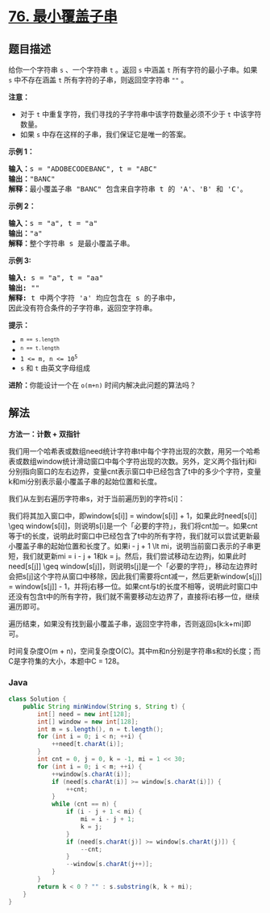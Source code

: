 # [76. 最小覆盖子串](https://leetcode.cn/problems/minimum-window-substring)

## 题目描述

<p>给你一个字符串 <code>s</code> 、一个字符串 <code>t</code> 。返回 <code>s</code> 中涵盖 <code>t</code> 所有字符的最小子串。如果 <code>s</code> 中不存在涵盖 <code>t</code> 所有字符的子串，则返回空字符串 <code>""</code> 。</p>

<p><strong>注意：</strong></p>

<ul>
	<li>对于 <code>t</code> 中重复字符，我们寻找的子字符串中该字符数量必须不少于 <code>t</code> 中该字符数量。</li>
	<li>如果 <code>s</code> 中存在这样的子串，我们保证它是唯一的答案。</li>
</ul>

<p><strong>示例 1：</strong></p>

<pre>
<strong>输入：</strong>s = "ADOBECODEBANC", t = "ABC"
<strong>输出：</strong>"BANC"
<strong>解释：</strong>最小覆盖子串 "BANC" 包含来自字符串 t 的 'A'、'B' 和 'C'。
</pre>

<p><strong>示例 2：</strong></p>

<pre>
<strong>输入：</strong>s = "a", t = "a"
<strong>输出：</strong>"a"
<strong>解释：</strong>整个字符串 s 是最小覆盖子串。
</pre>

<p><strong>示例 3:</strong></p>

<pre>
<strong>输入:</strong> s = "a", t = "aa"
<strong>输出:</strong> ""
<strong>解释:</strong> t 中两个字符 'a' 均应包含在 s 的子串中，
因此没有符合条件的子字符串，返回空字符串。</pre>

<p><strong>提示：</strong></p>

<ul>
	<li><code><sup>m == s.length</sup></code></li>
	<li><code><sup>n == t.length</sup></code></li>
	<li><code>1 &lt;= m, n &lt;= 10<sup>5</sup></code></li>
	<li><code>s</code> 和 <code>t</code> 由英文字母组成</li>
</ul>

<strong>进阶：</strong>你能设计一个在 <code>o(m+n)</code> 时间内解决此问题的算法吗？

## 解法

**方法一：计数 + 双指针**

我们用一个哈希表或数组need统计字符串t中每个字符出现的次数，用另一个哈希表或数组window统计滑动窗口中每个字符出现的次数。另外，定义两个指针j和i分别指向窗口的左右边界，变量cnt表示窗口中已经包含了t中的多少个字符，变量k和mi分别表示最小覆盖子串的起始位置和长度。

我们从左到右遍历字符串s，对于当前遍历到的字符s[i]：

我们将其加入窗口中，即window[s[i]] = window[s[i]] + 1，如果此时need[s[i]] \geq window[s[i]]，则说明s[i]是一个「必要的字符」，我们将cnt加一。如果cnt等于t的长度，说明此时窗口中已经包含了t中的所有字符，我们就可以尝试更新最小覆盖子串的起始位置和长度了。如果i - j + 1 \lt mi，说明当前窗口表示的子串更短，我们就更新mi = i - j + 1和k = j。然后，我们尝试移动左边界j，如果此时need[s[j]] \geq window[s[j]]，则说明s[j]是一个「必要的字符」，移动左边界时会把s[j]这个字符从窗口中移除，因此我们需要将cnt减一，然后更新window[s[j]] = window[s[j]] - 1，并将j右移一位。如果cnt与t的长度不相等，说明此时窗口中还没有包含t中的所有字符，我们就不需要移动左边界了，直接将i右移一位，继续遍历即可。

遍历结束，如果没有找到最小覆盖子串，返回空字符串，否则返回s[k:k+mi]即可。

时间复杂度O(m + n)，空间复杂度O(C)。其中m和n分别是字符串s和t的长度；而C是字符集的大小，本题中C = 128。

### **Java**

```java
class Solution {
    public String minWindow(String s, String t) {
        int[] need = new int[128];
        int[] window = new int[128];
        int m = s.length(), n = t.length();
        for (int i = 0; i < n; ++i) {
            ++need[t.charAt(i)];
        }
        int cnt = 0, j = 0, k = -1, mi = 1 << 30;
        for (int i = 0; i < m; ++i) {
            ++window[s.charAt(i)];
            if (need[s.charAt(i)] >= window[s.charAt(i)]) {
                ++cnt;
            }
            while (cnt == n) {
                if (i - j + 1 < mi) {
                    mi = i - j + 1;
                    k = j;
                }
                if (need[s.charAt(j)] >= window[s.charAt(j)]) {
                    --cnt;
                }
                --window[s.charAt(j++)];
            }
        }
        return k < 0 ? "" : s.substring(k, k + mi);
    }
}
```
